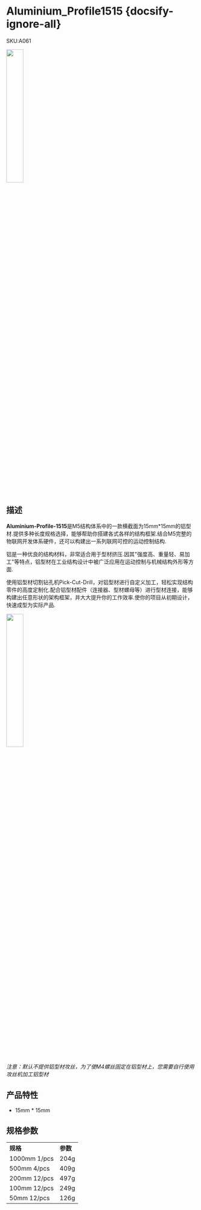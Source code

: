 # Aluminium_Profile1515 {docsify-ignore-all}

<el-tag effect="plain">SKU:A061</el-tag>

<div class="product_pic"><img src="assets/img/product_pics/1515/ap/ap_ap_01.webp" width="30%" height="30%"></div>

## 描述

**Aluminium-Profile-1515**是M5结构体系中的一款横截面为15mm*15mm的铝型材.提供多种长度规格选择，能够帮助你搭建各式各样的结构框架.结合M5完整的物联网开发体系硬件，还可以构建出一系列联网可控的运动控制结构.

铝是一种优良的结构材料，非常适合用于型材挤压.因其"强度高、重量轻、易加工"等特点，铝型材在工业结构设计中被广泛应用在运动控制与机械结构外形等方面.

使用铝型材切割钻孔机Pick-Cut-Drill，对铝型材进行自定义加工，轻松实现结构零件的高度定制化.配合铝型材配件（连接器、型材螺母等）进行型材连接，能够构建出任意形状的架构框架，并大大提升你的工作效率.使你的项目从初期设计，快速成型为实际产品.

<img src="assets/img/product_pics/1515/corner/1515_corner_03.webp" width="30%" height="30%">

*注意：默认不提供铝型材攻丝，为了使M4螺丝固定在铝型材上，您需要自行使用攻丝机加工铝型材*

## 产品特性
- 15mm * 15mm

## 规格参数

<table>
   <tr style="font-weight:bold">
      <td>规格</td>
      <td>参数</td>
   </tr>
   <tr>
      <td>1000mm 1/pcs</td>
      <td>204g</td>
   </tr>
   <tr>
      <td>500mm 4/pcs</td>
      <td>409g</td>
   </tr>
   <tr>
      <td>200mm 12/pcs</td>
      <td>497g</td>
   </tr>
   <tr>
      <td>100mm 12/pcs</td>
      <td>249g</td>
   </tr>
   <tr>
      <td>50mm 12/pcs</td>
      <td>126g</td>
   </tr>
 </table>


<script>

   var purchase_link = 'https://m5stack.com/collections/m5-accessory/products/1515-cutting-aluminum-profile-100-200-500-1000mm-used-in-assembling-device';


   anchor_search(purchase_link);
   scrollFunc();

</script>